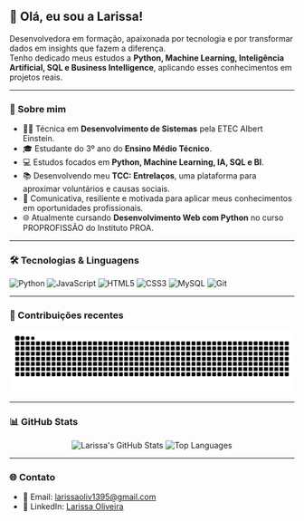 ## 💜 Olá, eu sou a Larissa!

Desenvolvedora em formação, apaixonada por tecnologia e por transformar dados em insights que fazem a diferença.  
Tenho dedicado meus estudos a **Python, Machine Learning, Inteligência Artificial, SQL e Business Intelligence**, aplicando esses conhecimentos em projetos reais.

---

### 📌 Sobre mim

- 👩‍💻 Técnica em **Desenvolvimento de Sistemas** pela ETEC Albert Einstein.  
- 🎓 Estudante do 3º ano do **Ensino Médio Técnico**.  
- 💻 Estudos focados em **Python, Machine Learning, IA, SQL e BI**. 
- 📚 Desenvolvendo meu **TCC: Entrelaços**, uma plataforma para aproximar voluntários e causas sociais.  
- 💬 Comunicativa, resiliente e motivada para aplicar meus conhecimentos em oportunidades profissionais.  
- 🌐 Atualmente cursando **Desenvolvimento Web com Python** no curso PROPROFISSÃO do Instituto PROA.  

---

### 🛠 Tecnologias & Linguagens

<p>
  <img src="https://cdn.jsdelivr.net/gh/devicons/devicon/icons/python/python-original.svg" alt="Python" width="40" height="40"/>
  <img src="https://cdn.jsdelivr.net/gh/devicons/devicon/icons/javascript/javascript-original.svg" alt="JavaScript" width="40" height="40"/>
  <img src="https://cdn.jsdelivr.net/gh/devicons/devicon/icons/html5/html5-original.svg" alt="HTML5" width="40" height="40"/>
  <img src="https://cdn.jsdelivr.net/gh/devicons/devicon/icons/css3/css3-original.svg" alt="CSS3" width="40" height="40"/>
  <img src="https://cdn.jsdelivr.net/gh/devicons/devicon/icons/mysql/mysql-original.svg" alt="MySQL" width="40" height="40"/>
  <img src="https://cdn.jsdelivr.net/gh/devicons/devicon/icons/git/git-original.svg" alt="Git" width="40" height="40"/>
</p>


---

### 🐍 Contribuições recentes

<p align="center">
  <picture>
    <source media="(prefers-color-scheme: dark)" srcset="https://raw.githubusercontent.com/Larissasantos2/LarissaSantos2/output/github-contribution-grid-snake-dark.svg">
    <source media="(prefers-color-scheme: light)" srcset="https://raw.githubusercontent.com/Larissasantos2/LarissaSantos2/output/github-contribution-grid-snake-dark.svg">
    <img alt="GitHub Contributions Snake Animation" src="https://raw.githubusercontent.com/Larissasantos2/LarissaSantos2/output/github-contribution-grid-snake.svg">
  </picture>
</p>

---

### 📊 GitHub Stats

<p align="center">
  <img alt="Larissa's GitHub Stats" src="https://github-readme-stats.vercel.app/api?username=LarissaSantos2&show_icons=true&theme=github_dark"/>
  <img alt="Top Languages" src="https://github-readme-stats.vercel.app/api/top-langs/?username=LarissaSantos2&layout=compact&theme=github_dark"/>
</p>

---

### 🌐 Contato

- 📧 Email: larissaoliv1395@gmail.com  
- 💼 LinkedIn: [Larissa Oliveira](https://www.linkedin.com/in/larissaolivsantos07)
